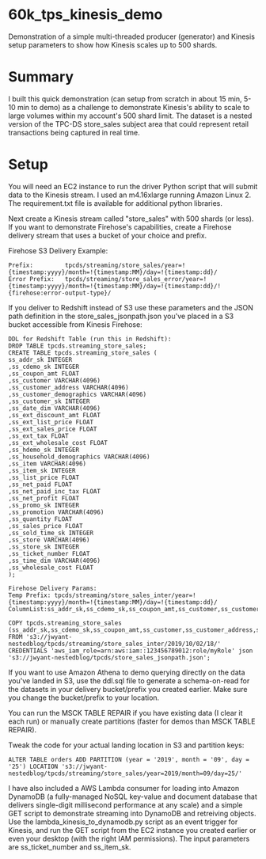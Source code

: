# 60k_tps_kinesis_demo
Demonstration of a simple multi-threaded producer (generator) and Kinesis setup parameters to show how Kinesis scales up to 500 shards.

# Summary
I built this quick demonstration (can setup from scratch in about 15 min, 5-10 min to demo) as a challenge to demonstrate Kinesis's ability to scale to large volumes within my account's 500 shard limit.  The dataset is a nested version of the TPC-DS store_sales subject area that could represent retail transactions being captured in real time.

# Setup

You will need an EC2 instance to run the driver Python script that will submit data to the Kinesis stream.  I used an m4.16xlarge running Amazon Linux 2.  The requirement.txt file is available for additional python libraries.

Next create a Kinesis stream called "store_sales" with 500 shards (or less).  If you want to demonstrate Firehose's capabilities, create a Firehose delivery stream that uses a bucket of your choice and prefix.

Firehose S3 Delivery Example:
```
Prefix:         tpcds/streaming/store_sales/year=!{timestamp:yyyy}/month=!{timestamp:MM}/day=!{timestamp:dd}/
Error Prefix:   tpcds/streaming/store_sales_error/year=!{timestamp:yyyy}/month=!{timestamp:MM}/day=!{timestamp:dd}/!{firehose:error-output-type}/
```

If you deliver to Redshift instead of S3 use these parameters and the JSON path definition in the store_sales_jsonpath.json you've placed in a S3 bucket accessible from Kinesis Firehose:
```
DDL for Redshift Table (run this in Redshift):
DROP TABLE tpcds.streaming_store_sales;
CREATE TABLE tpcds.streaming_store_sales (
ss_addr_sk INTEGER
,ss_cdemo_sk INTEGER
,ss_coupon_amt FLOAT
,ss_customer VARCHAR(4096)
,ss_customer_address VARCHAR(4096)
,ss_customer_demographics VARCHAR(4096)
,ss_customer_sk INTEGER
,ss_date_dim VARCHAR(4096)
,ss_ext_discount_amt FLOAT
,ss_ext_list_price FLOAT
,ss_ext_sales_price FLOAT
,ss_ext_tax FLOAT
,ss_ext_wholesale_cost FLOAT
,ss_hdemo_sk INTEGER
,ss_household_demographics VARCHAR(4096)
,ss_item VARCHAR(4096)
,ss_item_sk INTEGER
,ss_list_price FLOAT
,ss_net_paid FLOAT
,ss_net_paid_inc_tax FLOAT
,ss_net_profit FLOAT
,ss_promo_sk INTEGER
,ss_promotion VARCHAR(4096)
,ss_quantity FLOAT
,ss_sales_price FLOAT
,ss_sold_time_sk INTEGER
,ss_store VARCHAR(4096)
,ss_store_sk INTEGER
,ss_ticket_number FLOAT
,ss_time_dim VARCHAR(4096)
,ss_wholesale_cost FLOAT
);

Firehose Delivery Params:
Temp Prefix: tpcds/streaming/store_sales_inter/year=!{timestamp:yyyy}/month=!{timestamp:MM}/day=!{timestamp:dd}/
ColumnList:ss_addr_sk,ss_cdemo_sk,ss_coupon_amt,ss_customer,ss_customer_address,ss_customer_demographics,ss_customer_sk,ss_date_dim,ss_ext_discount_amt,ss_ext_list_price,ss_ext_sales_price,ss_ext_tax,ss_ext_wholesale_cost,ss_hdemo_sk,ss_household_demographics,ss_item,ss_item_sk,ss_list_price,ss_net_paid,ss_net_paid_inc_tax,ss_net_profit,ss_promo_sk,ss_promotion,ss_quantity,ss_sales_price,ss_sold_time_sk,ss_store,ss_store_sk,ss_ticket_number,ss_time_dim,ss_wholesale_cost

COPY tpcds.streaming_store_sales (ss_addr_sk,ss_cdemo_sk,ss_coupon_amt,ss_customer,ss_customer_address,ss_customer_demographics,ss_customer_sk,ss_date_dim,ss_ext_discount_amt,ss_ext_list_price,ss_ext_sales_price,ss_ext_tax,ss_ext_wholesale_cost,ss_hdemo_sk,ss_household_demographics,ss_item,ss_item_sk,ss_list_price,ss_net_paid,ss_net_paid_inc_tax,ss_net_profit,ss_promo_sk,ss_promotion,ss_quantity,ss_sales_price,ss_sold_time_sk,ss_store,ss_store_sk,ss_ticket_number,ss_time_dim,ss_wholesale_cost) 
FROM 's3://jwyant-nestedblog/tpcds/streaming/store_sales_inter/2019/10/02/18/'
CREDENTIALS 'aws_iam_role=arn:aws:iam::123456789012:role/myRole' json 's3://jwyant-nestedblog/tpcds/store_sales_jsonpath.json';
```

If you want to use Amazon Athena to demo querying directly on the data you've landed in S3, use the ddl.sql file to generate a schema-on-read for the datasets in your delivery bucket/prefix you created earlier.  Make sure you change the bucket/prefix to your location.

You can run the MSCK TABLE REPAIR if you have existing data (I clear it each run) or manually create partitions (faster for demos than MSCK TABLE REPAIR).

Tweak the code for your actual landing location in S3 and partition keys:
```
ALTER TABLE orders ADD PARTITION (year = '2019', month = '09', day = '25') LOCATION 's3://jwyant-nestedblog/tpcds/streaming/store_sales/year=2019/month=09/day=25/'
```

I have also included a AWS Lambda consumer for loading into Amazon DynamoDB (a fully-managed NoSQL key-value and document database that delivers single-digit millisecond performance at any scale) and a simple GET script to demonstrate streaming into DynamoDB and retreiving objects.  Use the lambda_kinesis_to_dynamodb.py script as an event trigger for Kinesis, and run the GET script from the EC2 instance you created earlier or even your desktop (with the right IAM permissions).  The input parameters are ss_ticket_number and ss_item_sk.
